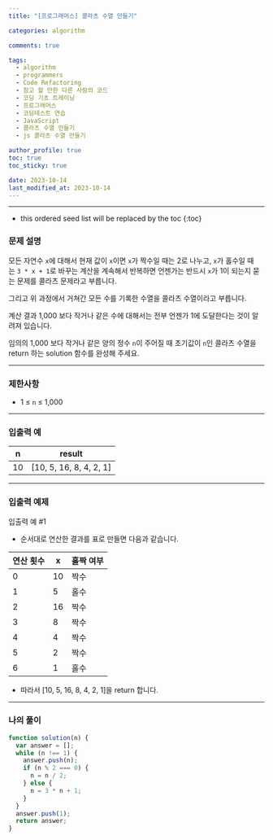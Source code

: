 ```yaml
---
title: "[프로그래머스] 콜라츠 수열 만들기"

categories: algorithm

comments: true

tags:
  - algorithm
  - programmers
  - Code Refactoring
  - 참고 할 만한 다른 사람의 코드
  - 코딩 기초 트레이닝
  - 프로그래머스
  - 코딩테스트 연습
  - JavaScript
  - 콜라츠 수열 만들기
  - js 콜라츠 수열 만들기

author_profile: true
toc: true
toc_sticky: true

date: 2023-10-14
last_modified_at: 2023-10-14
---
```


---

<!-- prettier-ignore -->
* this ordered seed list will be replaced by the toc 
{:toc}

### 문제 설명

모든 자연수 `x`에 대해서 현재 값이 `x`이면 `x`가 짝수일 때는 2로 나누고, `x`가 홀수일 때는 `3 * x + 1`로 바꾸는 계산을 계속해서 반복하면 언젠가는 반드시 `x`가 1이 되는지 묻는 문제를 콜라츠 문제라고 부릅니다.

그리고 위 과정에서 거쳐간 모든 수를 기록한 수열을 콜라츠 수열이라고 부릅니다.

계산 결과 1,000 보다 작거나 같은 수에 대해서는 전부 언젠가 1에 도달한다는 것이 알려져 있습니다.

임의의 1,000 보다 작거나 같은 양의 정수 `n`이 주어질 때 초기값이 `n`인 콜라츠 수열을 return 하는 solution 함수를 완성해 주세요.

---

### 제한사항

- 1 ≤ `n` ≤ 1,000

---

### 입출력 예

| n   | result                  |
| --- | ----------------------- |
| 10  | [10, 5, 16, 8, 4, 2, 1] |

---

### 입출력 예제

입출력 예 #1

- 순서대로 연산한 결과를 표로 만들면 다음과 같습니다.

| 연산 횟수 | x   | 홀짝 여부 |
| --------- | --- | --------- |
| 0         | 10  | 짝수      |
| 1         | 5   | 홀수      |
| 2         | 16  | 짝수      |
| 3         | 8   | 짝수      |
| 4         | 4   | 짝수      |
| 5         | 2   | 짝수      |
| 6         | 1   | 홀수      |

- 따라서 [10, 5, 16, 8, 4, 2, 1]을 return 합니다.

---

### 나의 풀이

```jsx
function solution(n) {
  var answer = [];
  while (n !== 1) {
    answer.push(n);
    if (n % 2 === 0) {
      n = n / 2;
    } else {
      n = 3 * n + 1;
    }
  }
  answer.push(1);
  return answer;
}
```
